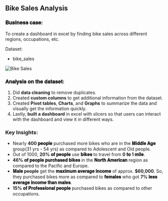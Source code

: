 ## Bike Sales Analysis

### 𝐁𝐮𝐬𝐢𝐧𝐞𝐬𝐬 𝐜𝐚𝐬𝐞:

To create a dashboard in excel by finding bike sales across different regions, occupations, etc.

Dataset:
- bike_sales

![Bike Sales](imgs/bike_sales.jpg)

### 𝐀𝐧𝐚𝐥𝐲𝐬𝐢𝐬 𝐨𝐧 𝐭𝐡𝐞 𝐝𝐚𝐭𝐚𝐬𝐞𝐭:

1. Did **data cleaning** to remove duplicates.
2. Created **custom columns** to get additional information from the dataset.
3. Created **Pivot tables**, **Charts**, and **Graphs** to summarize the data and visually get the information quickly.
4. Lastly, **built a dashboard** in excel with slicers so that users can interact with the dashboard and view it in different ways.

### **Key Insights**:
- Nearly **400 𝐩𝐞𝐨𝐩𝐥𝐞** purchased more bikes who are in the **𝐌𝐢𝐝𝐝𝐥𝐞 𝐀𝐠𝐞** group(31 yrs - 54 yrs) as compared to Adolescent and Old people.
- Out of 1000, **20% 𝐨𝐟 𝐩𝐞𝐨𝐩𝐥𝐞** use **𝐛𝐢𝐤𝐞𝐬** to travel from **0 𝐭𝐨 1 𝐦𝐢𝐥𝐞**.
- **46% 𝐨𝐟 𝐩𝐞𝐨𝐩𝐥𝐞 𝐩𝐮𝐫𝐜𝐡𝐚𝐬𝐞𝐝 𝐛𝐢𝐤𝐞𝐬** in the **𝐍𝐨𝐫𝐭𝐡 𝐀𝐦𝐞𝐫𝐢𝐜𝐚𝐧** region as compared to the Pacific and Europe.
- **𝐌𝐚𝐥𝐞 people** get the **𝐦𝐚𝐱𝐢𝐦𝐮𝐦 𝐚𝐯𝐞𝐫𝐚𝐠𝐞 𝐢𝐧𝐜𝐨𝐦𝐞** of approx. **$60,000**. So, they purchased bikes more as compared to **𝐟𝐞𝐦𝐚𝐥𝐞𝐬** who got **7% 𝐥𝐞𝐬𝐬 𝐚𝐯𝐞𝐫𝐚𝐠𝐞 𝐢𝐧𝐜𝐨𝐦𝐞 𝐭𝐡𝐚𝐧 𝐦𝐚𝐥𝐞𝐬**.
- **15% 𝐨𝐟 𝐏𝐫𝐨𝐟𝐞𝐬𝐬𝐢𝐨𝐧𝐚𝐥 𝐩𝐞𝐨𝐩𝐥𝐞** purchased bikes as compared to other occupations.
